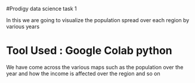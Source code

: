 #Prodigy data science task 1

In this we are going to visualize the population spread over each region by various years 

# Tool Used : Google Colab python

We have come across the various maps such as the population over the year
and how the income is affected over the region and so on 
